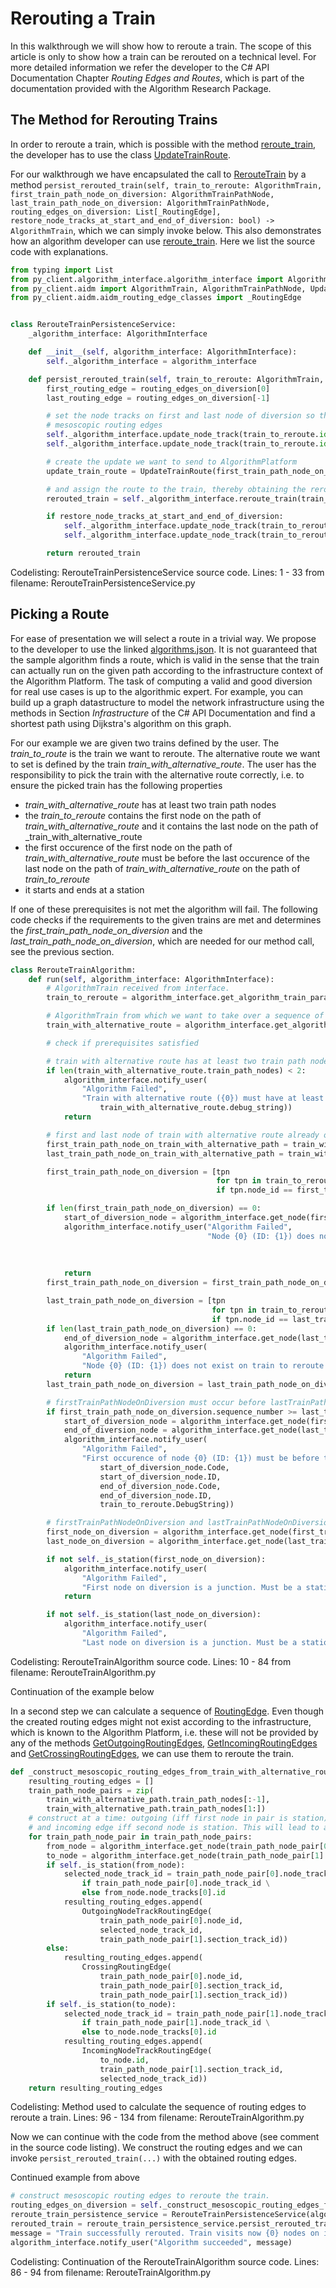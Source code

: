 
# Rerouting a Train

In this walkthrough we will show how to reroute a train. The scope of this article is only to show how a train can be rerouted on a technical level.
For more detailed information we refer the developer to the C# API Documentation Chapter _Routing Edges and Routes_, which is part of the documentation provided with the Algorithm Research Package.

## The Method for Rerouting Trains

In order to reroute a train, which is possible with the method [reroute_train](../../../py_client/algorithm_interface/algorithm_interface.py), 
the developer has to use the class [UpdateTrainRoute](../../../py_client/aidm/aidm_update_classes.py).

For our walkthrough we have encapsulated the call to [RerouteTrain](../../../py_client/aidm/aidm_update_classes.py) by a method 
`persist_rerouted_train(self, train_to_reroute: AlgorithmTrain, first_train_path_node_on_diversion: AlgorithmTrainPathNode, last_train_path_node_on_diversion: AlgorithmTrainPathNode, routing_edges_on_diversion: List[_RoutingEdge], restore_node_tracks_at_start_and_end_of_diversion: bool) -> AlgorithmTrain`,
which we can simply invoke below. This also demonstrates how an algorithm developer can use [reroute_train](../../../py_client/algorithm_interface/algorithm_interface.py).
Here we list the source code with explanations.

```python
from typing import List
from py_client.algorithm_interface.algorithm_interface import AlgorithmInterface
from py_client.aidm import AlgorithmTrain, AlgorithmTrainPathNode, UpdateTrainRoute
from py_client.aidm.aidm_routing_edge_classes import _RoutingEdge


class RerouteTrainPersistenceService:
    _algorithm_interface: AlgorithmInterface

    def __init__(self, algorithm_interface: AlgorithmInterface):
        self._algorithm_interface = algorithm_interface

    def persist_rerouted_train(self, train_to_reroute: AlgorithmTrain, first_train_path_node_on_diversion: AlgorithmTrainPathNode, last_train_path_node_on_diversion: AlgorithmTrainPathNode, routing_edges_on_diversion: List[_RoutingEdge], restore_node_tracks_at_start_and_end_of_diversion: bool) -> AlgorithmTrain:
        first_routing_edge = routing_edges_on_diversion[0]
        last_routing_edge = routing_edges_on_diversion[-1]

        # set the node tracks on first and last node of diversion so that train can be rerouted according to the given sequence of
        # mesoscopic routing edges
        self._algorithm_interface.update_node_track(train_to_reroute.id, first_train_path_node_on_diversion.id, first_routing_edge.start_node_track_id)
        self._algorithm_interface.update_node_track(train_to_reroute.id, last_train_path_node_on_diversion.id, last_routing_edge.end_node_track_id)

        # create the update we want to send to AlgorithmPlatform
        update_train_route = UpdateTrainRoute(first_train_path_node_on_diversion.id, last_train_path_node_on_diversion.id, routing_edges_on_diversion)

        # and assign the route to the train, thereby obtaining the rerouted train
        rerouted_train = self._algorithm_interface.reroute_train(train_to_reroute.id, update_train_route)

        if restore_node_tracks_at_start_and_end_of_diversion:
            self._algorithm_interface.update_node_track(train_to_reroute.id, first_train_path_node_on_diversion.id, first_train_path_node_on_diversion.node_track_id)
            self._algorithm_interface.update_node_track(train_to_reroute.id, last_train_path_node_on_diversion.id, last_train_path_node_on_diversion.node_track_id)

        return rerouted_train

```
Codelisting: RerouteTrainPersistenceService source code. Lines: 1 - 33 from filename: RerouteTrainPersistenceService.py

## Picking a Route

For ease of presentation we will select a route in a trivial way. We propose to the developer to use the linked [algorithms.json](../source/algorithms.json). It is not guaranteed that the sample algorithm finds a route, which is valid in the sense that the train can actually run on the given path 
according to the infrastructure context of the Algorithm Platform. The task of computing a valid and good diversion for real use cases is up to the algorithmic expert. For example, you can build up a 
graph datastructure to model the network infrastructure using the methods in Section _Infrastructure_ of the C# API Documentation and find a shortest path using Dijkstra's algorithm on this graph. 

For our example we are given two trains defined by the user. The _train_to_route_ is the train we want to reroute. The alternative route we want to set is defined by the train _train_with_alternative_route_. The user has the responsibility to pick the train with
the alternative route correctly, i.e. to ensure the picked train has the following properties 
* _train_with_alternative_route_ has at least two train path nodes
* the _train_to_reroute_ contains the first node on the path of _train_with_alternative_route_ and it contains the last node on the path of _train_with_alternative_route
* the first occurence of the first node on the path of _train_with_alternative_route_ must be before the last occurence of the last node on the path of _train_with_alternative_route_ on the path of _train_to_reroute_
* it starts and ends at a station

If one of these prerequisites is not met the algorithm will fail. The following code checks if the requirements to the given trains are met and determines the _first_train_path_node_on_diversion_ and the _last_train_path_node_on_diversion_, which are needed for 
our method call, see the previous section.

```python
class RerouteTrainAlgorithm:
    def run(self, algorithm_interface: AlgorithmInterface):
        # AlgorithmTrain received from interface.
        train_to_reroute = algorithm_interface.get_algorithm_train_parameter("trainToReroute")

        # AlgorithmTrain from which we want to take over a sequence of nodes
        train_with_alternative_route = algorithm_interface.get_algorithm_train_parameter("trainWithAlternativeRoute")

        # check if prerequisites satisfied

        # train with alternative route has at least two train path nodes
        if len(train_with_alternative_route.train_path_nodes) < 2:
            algorithm_interface.notify_user(
                "Algorithm Failed",
                "Train with alternative route ({0}) must have at least two train path nodes. Algorithm aborted. ".format(
                    train_with_alternative_route.debug_string))
            return

        # first and last node of train with alternative route already occur in the train path of the train to reroute.
        first_train_path_node_on_train_with_alternative_path = train_with_alternative_route.train_path_nodes[0]
        last_train_path_node_on_train_with_alternative_path = train_with_alternative_route.train_path_nodes[-1]

        first_train_path_node_on_diversion = [tpn
                                              for tpn in train_to_reroute.train_path_nodes
                                              if tpn.node_id == first_train_path_node_on_train_with_alternative_path.node_id]

        if len(first_train_path_node_on_diversion) == 0:
            start_of_diversion_node = algorithm_interface.get_node(first_train_path_node_on_train_with_alternative_path.node_id)
            algorithm_interface.notify_user("Algorithm Failed",
                                            "Node {0} (ID: {1}) does not exist on train to reroute ({2}). Algorithm aborted. ".format(
                                                                            start_of_diversion_node.Code,
                                                                            start_of_diversion_node.ID,
                                                                            start_of_diversion_node.DebugString))
            return
        first_train_path_node_on_diversion = first_train_path_node_on_diversion[0]

        last_train_path_node_on_diversion = [tpn
                                             for tpn in train_to_reroute.train_path_nodes
                                             if tpn.node_id == last_train_path_node_on_train_with_alternative_path.node_id]
        if len(last_train_path_node_on_diversion) == 0:
            end_of_diversion_node = algorithm_interface.get_node(last_train_path_node_on_train_with_alternative_path.node_id)
            algorithm_interface.notify_user(
                "Algorithm Failed",
                "Node {0} (ID: {1}) does not exist on train to reroute ({2}). Algorithm aborted. ".format(end_of_diversion_node.Code, end_of_diversion_node.ID, end_of_diversion_node.DebugString))
            return
        last_train_path_node_on_diversion = last_train_path_node_on_diversion[-1]

        # firstTrainPathNodeOnDiversion must occur before lastTrainPathNodeOnDiversion on the trainToReroute
        if first_train_path_node_on_diversion.sequence_number >= last_train_path_node_on_diversion.sequence_number:
            start_of_diversion_node = algorithm_interface.get_node(first_train_path_node_on_train_with_alternative_path.node_id)
            end_of_diversion_node = algorithm_interface.get_node(last_train_path_node_on_train_with_alternative_path.node_id)
            algorithm_interface.notify_user(
                "Algorithm Failed",
                "First occurence of node {0} (ID: {1}) must be before the last occurence of node {2}(ID:{3}) on the path of train to reroute ({4}). Algorithm aborted. ".format(
                    start_of_diversion_node.Code,
                    start_of_diversion_node.ID,
                    end_of_diversion_node.Code,
                    end_of_diversion_node.ID,
                    train_to_reroute.DebugString))

        # firstTrainPathNodeOnDiversion and lastTrainPathNodeOnDiversion are stations
        first_node_on_diversion = algorithm_interface.get_node(first_train_path_node_on_diversion.node_id)
        last_node_on_diversion = algorithm_interface.get_node(last_train_path_node_on_diversion.node_id)

        if not self._is_station(first_node_on_diversion):
            algorithm_interface.notify_user(
                "Algorithm Failed",
                "First node on diversion is a junction. Must be a station.")
            return

        if not self._is_station(last_node_on_diversion):
            algorithm_interface.notify_user(
                "Algorithm Failed",
                "Last node on diversion is a junction. Must be a station.")

```
Codelisting: RerouteTrainAlgorithm source code. Lines: 10 - 84 from filename: RerouteTrainAlgorithm.py

Continuation of the example below


In a second step we can calculate a sequence of [RoutingEdge](../../../py_client/aidm/aidm_routing_edge_classes.py). Even though the created routing edges might not exist according to the infrastructure, which is known to 
the Algorithm Platform, i.e. these will not be provided by any of the methods [GetOutgoingRoutingEdges](../../../py_client/algorithm_interface/algorithm_interface.py), 
[GetIncomingRoutingEdges](../../../py_client/algorithm_interface/algorithm_interface.py) and 
[GetCrossingRoutingEdges](../../../py_client/algorithm_interface/algorithm_interface.py), we can use them to reroute the train. 

```python
def _construct_mesoscopic_routing_edges_from_train_with_alternative_route(self, algorithm_interface: AlgorithmInterface, train_with_alternative_path: AlgorithmTrain) -> List[_RoutingEdge]:
    resulting_routing_edges = []
    train_path_node_pairs = zip(
        train_with_alternative_path.train_path_nodes[:-1],
        train_with_alternative_path.train_path_nodes[1:])
    # construct at a time: outgoing (iff first node in pair is station) or crossing mesoscopic routing edge (iff first node is junction)
    # and incoming edge iff second node is station. This will lead to a valid (contiguous) sequence of routing edges.
    for train_path_node_pair in train_path_node_pairs:
        from_node = algorithm_interface.get_node(train_path_node_pair[0].node_id)
        to_node = algorithm_interface.get_node(train_path_node_pair[1].node_id)
        if self._is_station(from_node):
            selected_node_track_id = train_path_node_pair[0].node_track_id \
                if train_path_node_pair[0].node_track_id \
                else from_node.node_tracks[0].id
            resulting_routing_edges.append(
                OutgoingNodeTrackRoutingEdge(
                    train_path_node_pair[0].node_id,
                    selected_node_track_id,
                    train_path_node_pair[1].section_track_id))
        else:
            resulting_routing_edges.append(
                CrossingRoutingEdge(
                    train_path_node_pair[0].node_id,
                    train_path_node_pair[0].section_track_id,
                    train_path_node_pair[1].section_track_id))
        if self._is_station(to_node):
            selected_node_track_id = train_path_node_pair[1].node_track_id \
                if train_path_node_pair[1].node_track_id \
                else to_node.node_tracks[0].id
            resulting_routing_edges.append(
                IncomingNodeTrackRoutingEdge(
                    to_node.id,
                    train_path_node_pair[1].section_track_id,
                    selected_node_track_id))
    return resulting_routing_edges

```
Codelisting: Method used to calculate the sequence of routing edges to reroute a train. Lines: 96 - 134 from filename: RerouteTrainAlgorithm.py

Now we can continue with the code from the method above (see comment in the source code listing). We construct the routing edges and we can invoke `persist_rerouted_train(...)` with the obtained routing edges.

Continued example from above

```python
# construct mesoscopic routing edges to reroute the train.
routing_edges_on_diversion = self._construct_mesoscopic_routing_edges_from_train_with_alternative_route(algorithm_interface, train_with_alternative_route)
reroute_train_persistence_service = RerouteTrainPersistenceService(algorithm_interface)
rerouted_train = reroute_train_persistence_service.persist_rerouted_train(train_to_reroute, first_train_path_node_on_diversion, last_train_path_node_on_diversion, routing_edges_on_diversion, True)
message = "Train successfully rerouted. Train visits now {0} nodes on its path.".format(len(rerouted_train.train_path_nodes))
algorithm_interface.notify_user("Algorithm succeeded", message)

```
Codelisting: Continuation of the RerouteTrainAlgorithm source code. Lines: 86 - 94 from filename: RerouteTrainAlgorithm.py
